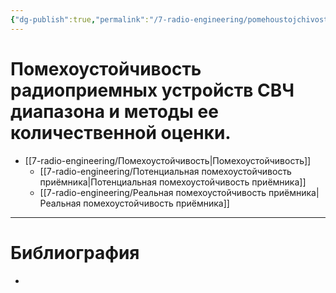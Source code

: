 ```yaml
---
{"dg-publish":true,"permalink":"/7-radio-engineering/pomehoustojchivost-radiopriemnyh-ustrojstv-sv-ch-diapazona-i-metody-ee-kolichestvennoj-oczenki/","title":"Помехоустойчивость радиоприемных устройств СВЧ диапазона и методы ее количественной оценки."}
---
```



# Помехоустойчивость радиоприемных устройств СВЧ диапазона и методы ее количественной оценки.

- [[7-radio-engineering/Помехоустойчивость\|Помехоустойчивость]]
	- [[7-radio-engineering/Потенциальная помехоустойчивость приёмника\|Потенциальная помехоустойчивость приёмника]]
	- [[7-radio-engineering/Реальная помехоустойчивость приёмника\|Реальная помехоустойчивость приёмника]]

---

# Библиография

-
